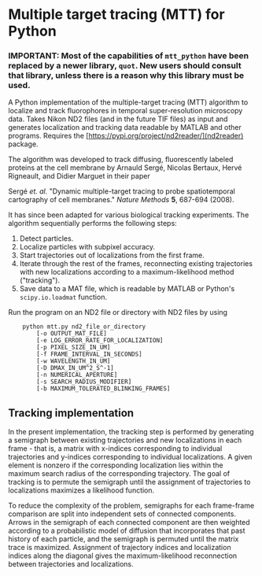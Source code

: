 # Multiple target tracing (MTT) for Python

### IMPORTANT: Most of the capabilities of `mtt_python` have been replaced by a newer library, `quot`. New users should consult that library, unless there is a reason why this library must be used.

A Python implementation of the multiple-target tracing (MTT) algorithm to localize and track fluorophores in temporal super-resolution microscopy data. Takes Nikon ND2 files (and in the future TIF files) as input and generates localization and tracking data readable by MATLAB and other programs. Requires the [https://pypi.org/project/nd2reader/](nd2reader) package.

The algorithm was developed to track diffusing, fluorescently labeled proteins at the cell membrane by Arnauld Sergé, Nicolas Bertaux, Hervé Rigneault, and Didier Marguet in their paper

Sergé *et. al.* "Dynamic multiple-target tracing to probe spatiotemporal cartography of cell membranes." *Nature Methods* **5**, 687-694 (2008).

It has since been adapted for various biological tracking experiments. The algorithm sequentially performs the following steps:
1. Detect particles.
2. Localize particles with subpixel accuracy.
3. Start trajectories out of localizations from the first frame.
4. Iterate through the rest of the frames, reconnecting existing trajectories with new localizations according to a maximum-likelihood method ("tracking").
5. Save data to a MAT file, which is readable by MATLAB or Python's ```scipy.io.loadmat``` function.

Run the program on an ND2 file or directory with ND2 files by using
```
	python mtt.py nd2_file_or_directory
		[-o OUTPUT_MAT_FILE]
		[-e LOG_ERROR_RATE_FOR_LOCALIZATION]
		[-p PIXEL_SIZE_IN_UM]
		[-f FRAME_INTERVAL_IN_SECONDS]
		[-w WAVELENGTH_IN_UM]
		[-D DMAX_IN_UM^2_S^-1]
		[-n NUMERICAL_APERTURE]
		[-s SEARCH_RADIUS_MODIFIER]
		[-b MAXIMUM_TOLERATED_BLINKING_FRAMES]
```

## Tracking implementation 

In the present implementation, the tracking step is performed by generating a semigraph between existing trajectories and new localizations in each frame - that is, a matrix with x-indices corresponding to individual trajectories and y-indices corresponding to individual localizations. A given element is nonzero if the corresponding localization lies within the maximum search radius of the corresponding trajectory. The goal of tracking is to permute the semigraph until the assignment of trajectories to localizations maximizes a likelihood function.

To reduce the complexity of the problem, semigraphs for each frame-frame comparison are split into independent sets of connected components. Arrows in the semigraph of each connected component are then weighted according to a probabilistic model of diffusion that incorporates that past history of each particle, and the semigraph is permuted until the matrix trace is maximized. Assignment of trajectory indices and localization indices along the diagonal gives the maximum-likelihood reconnection between trajectories and localizations.
